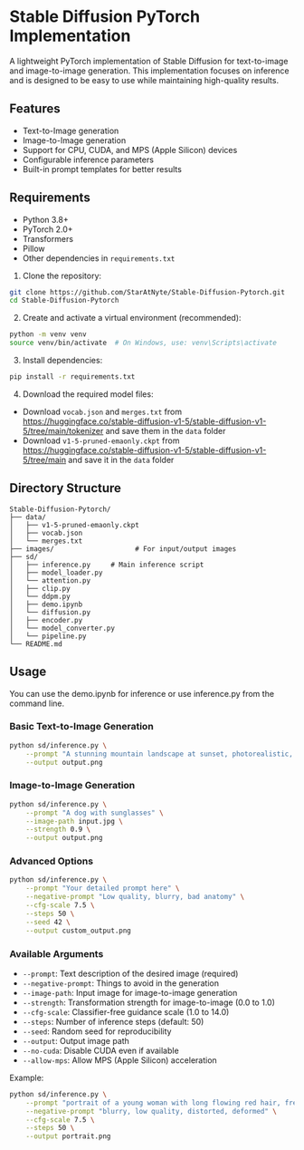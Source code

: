 # Stable Diffusion PyTorch Implementation

A lightweight PyTorch implementation of Stable Diffusion for text-to-image and image-to-image generation. This implementation focuses on inference and is designed to be easy to use while maintaining high-quality results.

## Features

* Text-to-Image generation
* Image-to-Image generation
* Support for CPU, CUDA, and MPS (Apple Silicon) devices
* Configurable inference parameters
* Built-in prompt templates for better results

## Requirements

* Python 3.8+
* PyTorch 2.0+
* Transformers
* Pillow
* Other dependencies in `requirements.txt`

1. Clone the repository:
```bash
git clone https://github.com/StarAtNyte/Stable-Diffusion-Pytorch.git
cd Stable-Diffusion-Pytorch
```

2. Create and activate a virtual environment (recommended):
```bash
python -m venv venv
source venv/bin/activate  # On Windows, use: venv\Scripts\activate
```

3. Install dependencies:
```bash
pip install -r requirements.txt
```

4. Download the required model files:

* Download `vocab.json` and `merges.txt` from https://huggingface.co/stable-diffusion-v1-5/stable-diffusion-v1-5/tree/main/tokenizer and save them in the `data` folder
* Download `v1-5-pruned-emaonly.ckpt` from https://huggingface.co/stable-diffusion-v1-5/stable-diffusion-v1-5/tree/main and save it in the `data` folder

## Directory Structure
```
Stable-Diffusion-Pytorch/
├── data/
│   ├── v1-5-pruned-emaonly.ckpt
│   ├── vocab.json
│   └── merges.txt
├── images/                    # For input/output images
├── sd/
│   ├── inference.py     # Main inference script
│   ├── model_loader.py
│   └── attention.py
│   ├── clip.py
│   └── ddpm.py
│   ├── demo.ipynb
│   └── diffusion.py
│   ├── encoder.py
│   └── model_converter.py
│   └── pipeline.py
└── README.md
```

## Usage

You can use the demo.ipynb for inference or use inference.py from the command line.

### Basic Text-to-Image Generation

```bash
python sd/inference.py \
    --prompt "A stunning mountain landscape at sunset, photorealistic, 8k resolution" \
    --output output.png
```


### Image-to-Image Generation

```bash
python sd/inference.py \
    --prompt "A dog with sunglasses" \
    --image-path input.jpg \
    --strength 0.9 \
    --output output.png
```

### Advanced Options

```bash
python sd/inference.py \
    --prompt "Your detailed prompt here" \
    --negative-prompt "Low quality, blurry, bad anatomy" \
    --cfg-scale 7.5 \
    --steps 50 \
    --seed 42 \
    --output custom_output.png
```

### Available Arguments

* `--prompt`: Text description of the desired image (required)
* `--negative-prompt`: Things to avoid in the generation
* `--image-path`: Input image for image-to-image generation
* `--strength`: Transformation strength for image-to-image (0.0 to 1.0)
* `--cfg-scale`: Classifier-free guidance scale (1.0 to 14.0)
* `--steps`: Number of inference steps (default: 50)
* `--seed`: Random seed for reproducibility
* `--output`: Output image path
* `--no-cuda`: Disable CUDA even if available
* `--allow-mps`: Allow MPS (Apple Silicon) acceleration


Example:
```bash
python sd/inference.py \
    --prompt "portrait of a young woman with long flowing red hair, freckles, emerald green eyes, soft smile, natural lighting, shallow depth of field, shot on Canon EOS R5, 85mm f/1.2 lens, professional photography, 8k resolution, hyperrealistic detail" \
    --negative-prompt "blurry, low quality, distorted, deformed" \
    --cfg-scale 7.5 \
    --steps 50 \
    --output portrait.png
```



